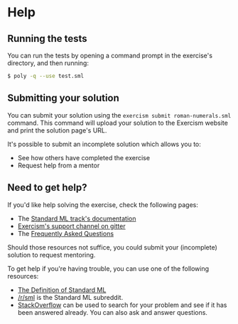 # Help

## Running the tests

You can run the tests by opening a command prompt in the exercise's directory, and then running:

```bash
$ poly -q --use test.sml
```

## Submitting your solution

You can submit your solution using the `exercism submit roman-numerals.sml` command.
This command will upload your solution to the Exercism website and print the solution page's URL.

It's possible to submit an incomplete solution which allows you to:

- See how others have completed the exercise
- Request help from a mentor

## Need to get help?

If you'd like help solving the exercise, check the following pages:

- The [Standard ML track's documentation](https://exercism.org/docs/tracks/sml)
- [Exercism's support channel on gitter](https://gitter.im/exercism/support)
- The [Frequently Asked Questions](https://exercism.org/docs/using/faqs)

Should those resources not suffice, you could submit your (incomplete) solution to request mentoring.

To get help if you're having trouble, you can use one of the following resources:

- [The Definition of Standard ML](https://github.com/SMLFamily/The-Definition-of-Standard-ML-Revised)
- [/r/sml](https://www.reddit.com/r/sml) is the Standard ML subreddit.
- [StackOverflow](http://stackoverflow.com/questions/tagged/sml) can be used to search for your problem and see if it has been answered already. You can also ask and answer questions.